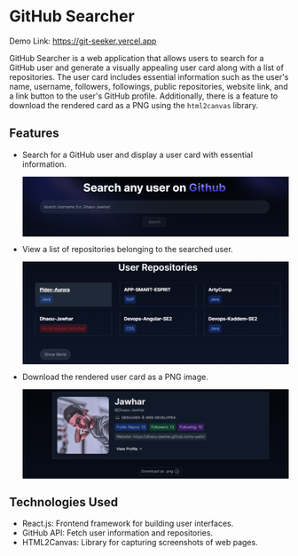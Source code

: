 # GitHub Searcher
Demo Link: https://git-seeker.vercel.app

GitHub Searcher is a web application that allows users to search for a GitHub user and generate a visually appealing user card along with a list of repositories. The user card includes essential information such as the user's name, username, followers, followings, public repositories, website link, and a link button to the user's GitHub profile. Additionally, there is a feature to download the rendered card as a PNG using the `html2canvas` library.

## Features

- Search for a GitHub user and display a user card with essential information.

  <a href="https://git-seeker.vercel.app">
    <img src="https://github.com/Dhaou-Jawhar/GitSeeker/blob/master/public/Readme/Search.png" alt="Logo" align="center" />
  </a>

- View a list of repositories belonging to the searched user.

  <a href="https://git-seeker.vercel.app">
    <img src="https://github.com/Dhaou-Jawhar/GitSeeker/blob/master/public/Readme/Repo.png" alt="Logo" align="center" />
  </a>

- Download the rendered user card as a PNG image.

  <a href="https://git-seeker.vercel.app">
    <img src="https://github.com/Dhaou-Jawhar/GitSeeker/blob/master/public/Readme/screenshot.png" alt="Logo" align="center" />
  </a>

## Technologies Used

- React.js: Frontend framework for building user interfaces.
- GitHub API: Fetch user information and repositories.
- HTML2Canvas: Library for capturing screenshots of web pages.
